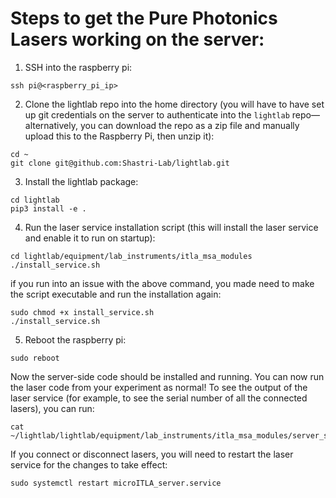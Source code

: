 # Steps to get the Pure Photonics Lasers working on the server:
1. SSH into the raspberry pi:
```
ssh pi@<raspberry_pi_ip>
```
2. Clone the lightlab repo into the home directory (you will have to have set up git credentials on the server to authenticate into the `lightlab` repo—alternatively, you can download the repo as a zip file and manually upload this to the Raspberry Pi, then unzip it):
```
cd ~
git clone git@github.com:Shastri-Lab/lightlab.git
```
3. Install the lightlab package:
```
cd lightlab
pip3 install -e .
```
4. Run the laser service installation script (this will install the laser service and enable it to run on startup):
```
cd lightlab/equipment/lab_instruments/itla_msa_modules
./install_service.sh
```
if you run into an issue with the above command, you made need to make the script executable and run the installation again:
```
sudo chmod +x install_service.sh
./install_service.sh
```
5. Reboot the raspberry pi:
```
sudo reboot
```

Now the server-side code should be installed and running. You can now run the laser code from your experiment as normal! To see the output of the laser service (for example, to see the serial number of all the connected lasers), you can run:
```
cat ~/lightlab/lightlab/equipment/lab_instruments/itla_msa_modules/server_stdout.log
```
If you connect or disconnect lasers, you will need to restart the laser service for the changes to take effect:
```
sudo systemctl restart microITLA_server.service
```
